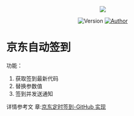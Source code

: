 <p align="center">
    <img src="https://cdn.jsdelivr.net/gh/ruicky/ruicky.github.io/2020/06/05/jd-sign/0.png">
</p>

<p align="center">
    <img alt="Version" src="https://img.shields.io/badge/release-0.0.1-blue"/>
    <a href="https://github.com/ruicky">
        <img alt="Author" src="https://img.shields.io/badge/author-ruicky-blueviolet"/>
    </a>
</p>

# 京东自动签到
功能：

1. 获取签到最新代码
2. 替换参数值
3. 签到并发送通知

详情参考文
章:[京东定时签到-GitHub 实现](https://ruicky.me/2020/06/05/jd-sign/)

